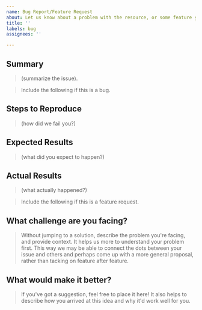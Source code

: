 ```yaml
---
name: Bug Report/Feature Request
about: Let us know about a problem with the resource, or some feature you would want to see. 
title: ''
labels: bug
assignees: ''

---
```


<!---
Issues on this repository should be only related to the Concourse resource types website (https://resource-types.concourse-ci.org).
If you want to submit/request a resource type, please check this other repository: https://github.com/concourse/resource-types.
If this is to report a problem (or request a feature) with one of the Concourse maintained resources (like the git resource). Please open it under that specific resource's repository.
If you're not sure and just need help with something, please ask in our support forum instead:
    https://discuss.concourse-ci.org/c/support
-->

## Summary

> (summarize the issue).

> Include the following if this is a bug.
## Steps to Reproduce

> (how did we fail you?)

## Expected Results

> (what did you expect to happen?)

## Actual Results

> (what actually happened?)


> Include the following if this is a feature request.
## What challenge are you facing?

> Without jumping to a solution, describe the problem you're facing, and provide context. It helps us more to understand your problem first. This way we may be able to connect the dots between your issue and others and perhaps come up with a more general proposal, rather than tacking on feature after feature.

## What would make it better?

> If you've got a suggestion, feel free to place it here! It also helps to describe how you arrived at this idea and why it'd work well for you.

